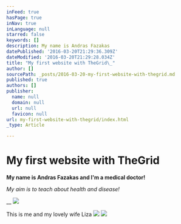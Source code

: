 ```yaml
---
inFeed: true
hasPage: true
inNav: true
inLanguage: null
starred: false
keywords: []
description: My name is Andras Fazakas
datePublished: '2016-03-20T21:29:36.309Z'
dateModified: '2016-03-20T21:29:28.034Z'
title: "My first website with TheGrid\_"
author: []
sourcePath: _posts/2016-03-20-my-first-website-with-thegrid.md
published: true
authors: []
publisher:
  name: null
  domain: null
  url: null
  favicon: null
url: my-first-website-with-thegrid/index.html
_type: Article

---
```

# My first website with TheGrid 

**My name is Andras Fazakas and I'm a medical doctor!**

_My aim is to teach about health and disease!_

__
![](https://s3-us-west-2.amazonaws.com/the-grid-img/p/1c8ae1cfe2337d0e71d40d2d6712faa09100b317.jpg)

This is me and my lovely wife Liza
![](https://the-grid-user-content.s3-us-west-2.amazonaws.com/6d9ee8b7-9d4d-4040-8914-57b75bfa33b7.jpg)
![](https://the-grid-user-content.s3-us-west-2.amazonaws.com/cc13d3f5-ee46-41a8-b288-b4fa26485a19.jpg)